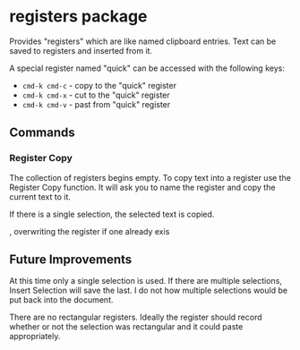 # registers package

Provides "registers" which are like named clipboard entries.  Text can be saved
to registers and inserted from it.

A special register named "quick" can be accessed with the following keys:

* `cmd-k cmd-c` - copy to the "quick" register
* `cmd-k cmd-x` - cut to the "quick" register
* `cmd-k cmd-v` - past from "quick" register

## Commands

### Register Copy

The collection of registers begins empty.  To copy text into a register use the
Register Copy function.  It will ask you to name the register and copy the current
text to it.

If there is a single selection, the selected text is copied.  


, overwriting the register if one already exis


## Future Improvements

At this time only a single selection is used.  If there are multiple selections,
Insert Selection will save the last.  I do not how multiple selections would be
put back into the document.

There are no rectangular registers.  Ideally the register should record whether
or not the selection was rectangular and it could paste appropriately.
